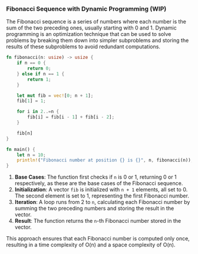 ### Fibonacci Sequence with Dynamic Programming (WIP)

The Fibonacci sequence is a series of numbers where each number is the sum of the two preceding ones, usually starting with 0 and 1. Dynamic programming is an optimization technique that can be used to solve problems by breaking them down into simpler subproblems and storing the results of these subproblems to avoid redundant computations.

```rust
fn fibonacci(n: usize) -> usize {
    if n == 0 {
        return 0;
    } else if n == 1 {
        return 1;
    }

    let mut fib = vec![0; n + 1];
    fib[1] = 1;

    for i in 2..=n {
        fib[i] = fib[i - 1] + fib[i - 2];
    }

    fib[n]
}

fn main() {
    let n = 10;
    println!("Fibonacci number at position {} is {}", n, fibonacci(n));
}
```

1. **Base Cases**: The function first checks if `n` is 0 or 1, returning 0 or 1 respectively, as these are the base cases of the Fibonacci sequence.
2. **Initialization**: A vector `fib` is initialized with `n + 1` elements, all set to 0. The second element is set to 1, representing the first Fibonacci number.
3. **Iteration**: A loop runs from 2 to `n`, calculating each Fibonacci number by summing the two preceding numbers and storing the result in the vector.
4. **Result**: The function returns the `n`-th Fibonacci number stored in the vector.

This approach ensures that each Fibonacci number is computed only once, resulting in a time complexity of O(n) and a space complexity of O(n).

